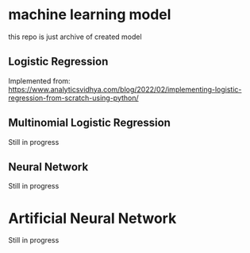# machine learning model
this repo is just archive of created model

## Logistic Regression
Implemented from: https://www.analyticsvidhya.com/blog/2022/02/implementing-logistic-regression-from-scratch-using-python/

## Multinomial Logistic Regression
Still in progress

## Neural Network
Still in progress

# Artificial Neural Network
Still in progress


